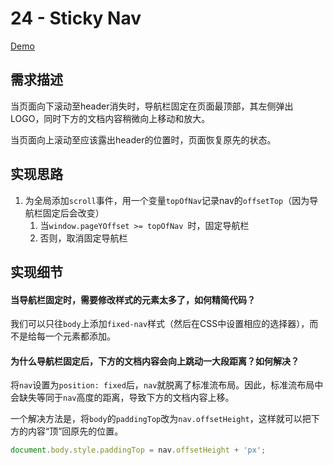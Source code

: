 # 24 - Sticky Nav

[Demo](https://shanq21.github.io/My-JavaScript30/24/index.html)



## 需求描述

当页面向下滚动至header消失时，导航栏固定在页面最顶部，其左侧弹出LOGO，同时下方的文档内容稍微向上移动和放大。

当页面向上滚动至应该露出header的位置时，页面恢复原先的状态。



## 实现思路

1. 为全局添加`scroll`事件，用一个变量`topOfNav`记录nav的`offsetTop`（因为导航栏固定后会改变）
   1. 当`window.pageYOffset >= topOfNav `时，固定导航栏
   2. 否则，取消固定导航栏



## 实现细节

#### 当导航栏固定时，需要修改样式的元素太多了，如何精简代码？

我们可以只往`body`上添加`fixed-nav`样式（然后在CSS中设置相应的选择器），而不是给每一个元素都添加。



#### 为什么导航栏固定后，下方的文档内容会向上跳动一大段距离？如何解决？

将`nav`设置为`position: fixed`后，`nav`就脱离了标准流布局。因此，标准流布局中会缺失等同于`nav`高度的距离，导致下方的文档内容上移。

一个解决方法是，将`body`的`paddingTop`改为`nav.offsetHeight`，这样就可以把下方的内容“顶”回原先的位置。

```js
document.body.style.paddingTop = nav.offsetHeight + 'px';
```

